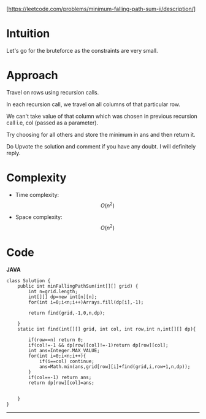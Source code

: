 [https://leetcode.com/problems/minimum-falling-path-sum-ii/description/]


# Intuition


Let's go for the bruteforce as the constraints are very small.

# Approach

Travel on rows using recursion calls.

In each recursion call, we travel on all columns of that particular row. 

We can't take value of that column which was chosen in previous recursion call i.e, col (passed as a parameter).

Try choosing for all others and store the minimum in ans and then return it.

Do Upvote the solution and comment if you have any doubt. I will definitely reply.
# Complexity
- Time complexity:$$O(n^2)$$ 
<!-- Add your time complexity here, e.g. $$O(n)$$ -->

- Space complexity:  $$O(n^2)$$
<!-- Add your space complexity here, e.g. $$O(n)$$ -->

# Code
**JAVA**
```
class Solution {
    public int minFallingPathSum(int[][] grid) {
        int n=grid.length;
        int[][] dp=new int[n][n];
        for(int i=0;i<n;i++)Arrays.fill(dp[i],-1);

        return find(grid,-1,0,n,dp);
        
    }
    static int find(int[][] grid, int col, int row,int n,int[][] dp){
        
        if(row==n) return 0;
        if(col!=-1 && dp[row][col]!=-1)return dp[row][col];
        int ans=Integer.MAX_VALUE;
        for(int i=0;i<n;i++){
            if(i==col) continue;
            ans=Math.min(ans,grid[row][i]+find(grid,i,row+1,n,dp));
        }
        if(col==-1) return ans;
        return dp[row][col]=ans;


    }
}
```
----
